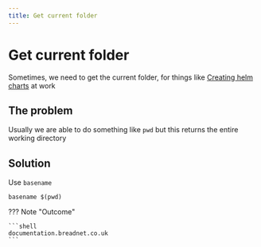 ```yaml
---
title: Get current folder
---
```


# Get current folder

Sometimes, we need to get the current folder, for things like [Creating helm charts](../../kubernetes/helm/create-helm-chart.md) at work

## The problem

Usually we are able to do something like `pwd` but this returns the entire working directory

## Solution

Use `basename`

```shell
basename $(pwd)
```

??? Note "Outcome"

    ```shell
    documentation.breadnet.co.uk
    ```
